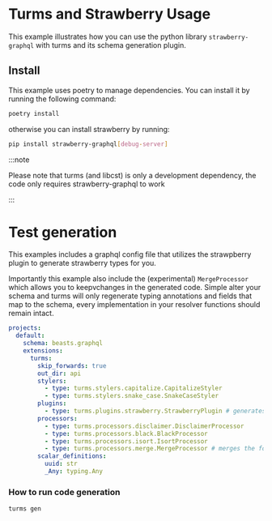 # Turms and Strawberry Usage

This example illustrates how you can use the python library `strawberry-graphql`
with turms and its schema generation plugin.

## Install

This example uses poetry to manage dependencies. You can install it
by running the following command:

```bash
poetry install
```

otherwise you can install strawberry by running:

```bash
pip install strawberry-graphql[debug-server]
```

:::note

Please note that turms (and libcst) is only a development dependency, the code only
requires strawberry-graphql to work

:::

# Test generation

This examples includes a graphql config file that utilizes the strawpberry plugin to generate strawberry types for you.

Importantly this example also include the (experimental) `MergeProcessor` which allows you to keepvchanges in the generated code. Simple alter your schema and turms will only regenerate
typing annotations and fields that map to the schema, every implementation in your resolver
functions should remain intact.

```yaml
projects:
  default:
    schema: beasts.graphql
    extensions:
      turms:
        skip_forwards: true
        out_dir: api
        stylers:
          - type: turms.stylers.capitalize.CapitalizeStyler
          - type: turms.stylers.snake_case.SnakeCaseStyler
        plugins:
          - type: turms.plugins.strawberry.StrawberryPlugin # generates a strawberry schema
        processors:
          - type: turms.processors.disclaimer.DisclaimerProcessor
          - type: turms.processors.black.BlackProcessor
          - type: turms.processors.isort.IsortProcessor
          - type: turms.processors.merge.MergeProcessor # merges the formated schema with already defined functions
        scalar_definitions:
          uuid: str
          _Any: typing.Any
```

### How to run code generation

```
turms gen
```

